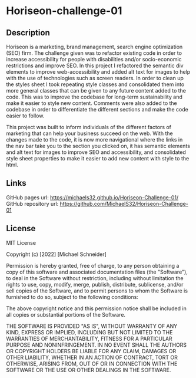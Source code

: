 # Horiseon-challenge-01 

## Description

Horiseon is a marketing, brand management, search engine optimization (SEO) firm. The challenge given was to refactor existing code in order to increase accessibility for people with disabilities and/or socio-economic restrictions and improve SEO. In this project I refactored the semantic div elements to improve web-accessibility and added alt text for images to help with the use of technologies such as screen readers. In order to clean up the styles sheet I took repeating style classes and consolidated them into more general classes that can be given to any future content added to the code. This was to improve the codebase for long-term sustainability and make it easier to style new content. Comments were also added to the codebase in order to differentiate the different sections and make the code easier to follow.

This project was built to inform individuals of the different factors of marketing that can help your business succeed on the web. With the changes made to the code, it is now more navigational where the links in the nav bar take you to the section you clicked on, it has semantic elements and alt text for images to improve SEO and accessibility, and consolidated style sheet properties to make it easier to add new content with style to the html.

## Links

GitHub pages url: https://michaels32.github.io/Horiseon-Challenge-01/
GitHub repository url: https://github.com/MichaelS32/Horiseon-Challenge-01

## License

MIT License

Copyright (c) [2022] [Michael Schneider]

Permission is hereby granted, free of charge, to any person obtaining a copy
of this software and associated documentation files (the "Software"), to deal
in the Software without restriction, including without limitation the rights
to use, copy, modify, merge, publish, distribute, sublicense, and/or sell
copies of the Software, and to permit persons to whom the Software is
furnished to do so, subject to the following conditions:

The above copyright notice and this permission notice shall be included in all
copies or substantial portions of the Software.

THE SOFTWARE IS PROVIDED "AS IS", WITHOUT WARRANTY OF ANY KIND, EXPRESS OR
IMPLIED, INCLUDING BUT NOT LIMITED TO THE WARRANTIES OF MERCHANTABILITY,
FITNESS FOR A PARTICULAR PURPOSE AND NONINFRINGEMENT. IN NO EVENT SHALL THE
AUTHORS OR COPYRIGHT HOLDERS BE LIABLE FOR ANY CLAIM, DAMAGES OR OTHER
LIABILITY, WHETHER IN AN ACTION OF CONTRACT, TORT OR OTHERWISE, ARISING FROM,
OUT OF OR IN CONNECTION WITH THE SOFTWARE OR THE USE OR OTHER DEALINGS IN THE
SOFTWARE.
